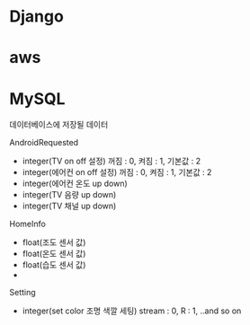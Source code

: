 # Django




# aws



# MySQL

데이터베이스에 저장될 데이터

AndroidRequested
- integer(TV on off 설정) 꺼짐 : 0, 켜짐 : 1, 기본값 : 2
- integer(에어컨 on off 설정) 꺼짐 : 0, 켜짐 : 1, 기본값 : 2 
- integer(에어컨 온도 up down)
- integer(TV 음량 up down)
- integer(TV 채널 up down)


HomeInfo

- float(조도 센서 값)
- float(온도 센서 값)
- float(습도 센서 값)
- 

Setting

- integer(set color 조명 색깔 세팅) stream : 0, R : 1, ..and so on

